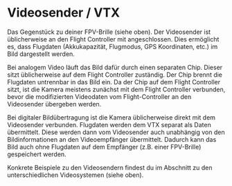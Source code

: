 # Videosender / VTX

Das Gegenstück zu deiner FPV-Brille (siehe oben). Der Videosender ist üblicherweise an den Flight Controller mit angeschlossen. Dies ermöglicht es, dass Flugdaten (Akkukapazität, Flugmodus, GPS Koordinaten, etc.) im Bild dargestellt werden.

Bei analogem Video läuft das Bild dafür durch einen separaten Chip. Dieser sitzt üblicherweise auf dem Flight Controller zuständig. Der Chip brennt die Flugdaten untrennbar in das Bild ein.
Da der Chip auf dem Flight Controller sitzt, ist die Kamera meistens zunächst mit dem Flight Controller verbunden, bevor die modifizierten Videodaten vom Flight-Controller an den Videosender übergeben werden.

Bei digitaler Bildübertragung ist die Kamera üblicherweise direkt mit dem Videosender verbunden. Flugdaten werden dem VTX separat als Daten übermittelt. Diese werden dann vom Videosender auch unabhängig von den Bildinformationen an den Videoempfänger übermittelt. Dadurch kann das Bild auch ohne Flugdaten auf dem Empfänger (z.B. einer FPV-Brille) gespeichert werden.

Konkrete Beispiele zu den Videosendern findest du im Abschnitt zu den unterschiedlichen Videosystemen (siehe oben).

